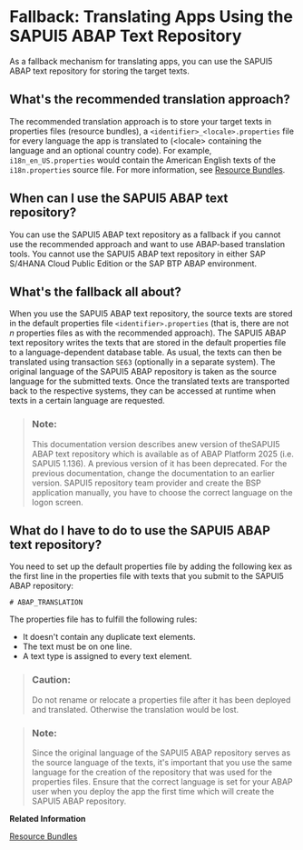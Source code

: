 <!-- loio5424938fc60244c5b708d71b50a0eee4 -->

# Fallback: Translating Apps Using the SAPUI5 ABAP Text Repository

As a fallback mechanism for translating apps, you can use the SAPUI5 ABAP text repository for storing the target texts.



## What's the recommended translation approach?

The recommended translation approach is to store your target texts in properties files \(resource bundles\), a `<identifier>_<locale>.properties` file for every language the app is translated to \(<locale\> containing the language and an optional country code\). For example, `i18n_en_US.properties` would contain the American English texts of the `i18n.properties` source file. For more information, see [Resource Bundles](../04_Essentials/resource-bundles-91f225c.md).



## When can I use the SAPUI5 ABAP text repository?

You can use the SAPUI5 ABAP text repository as a fallback if you cannot use the recommended approach and want to use ABAP-based translation tools. You cannot use the SAPUI5 ABAP text repository in either SAP S/4HANA Cloud Public Edition or the SAP BTP ABAP environment.



## What's the fallback all about?

When you use the SAPUI5 ABAP text repository, the source texts are stored in the default properties file `<identifier>.properties` \(that is, there are not *n* properties files as with the recommended approach\). The SAPUI5 ABAP text repository writes the texts that are stored in the default properties file to a language-dependent database table. As usual, the texts can then be translated using transaction `SE63` \(optionally in a separate system\). The original language of the SAPUI5 ABAP repository is taken as the source language for the submitted texts. Once the translated texts are transported back to the respective systems, they can be accessed at runtime when texts in a certain language are requested.

> ### Note:  
> This documentation version describes anew version of theSAPUI5 ABAP text repository which is available as of ABAP Platform 2025 \(i.e. SAPUI5 1.136\). A previous version of it has been deprecated. For the previous documentation, change the documentation to an earlier version. SAPUI5 repository team provider and create the BSP application manually, you have to choose the correct language on the logon screen.



## What do I have to do to use the SAPUI5 ABAP text repository?

You need to set up the default properties file by adding the following kex as the first line in the properties file with texts that you submit to the SAPUI5 ABAP repository:

`# ABAP_TRANSLATION`

The properties file has to fulfill the following rules:

-   It doesn't contain any duplicate text elements.
-   The text must be on one line.
-   A text type is assigned to every text element.

> ### Caution:  
> Do not rename or relocate a properties file after it has been deployed and translated. Otherwise the translation would be lost.

> ### Note:  
> Since the original language of the SAPUI5 ABAP repository serves as the source language of the texts, it's important that you use the same language for the creation of the repository that was used for the properties files. Ensure that the correct language is set for your ABAP user when you deploy the app the first time which will create the SAPUI5 ABAP repository.

**Related Information**  


[Resource Bundles](../04_Essentials/resource-bundles-91f225c.md "A resource bundle file is a Java properties file (as described in the Javadoc of class java.util.Properties). It contains key-value pairs where the values are the language-dependent texts and the keys are language-independent and used by the application to identify and access the corresponding values.")

